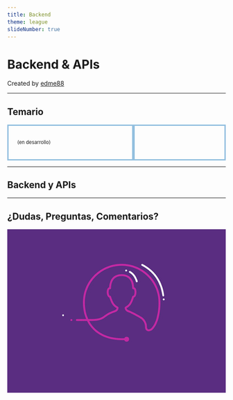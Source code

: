 ```yaml
---
title: Backend
theme: league
slideNumber: true
---
```


# Backend & APIs
Created by <i class="fab fa-telegram"></i>
[edme88]("https://t.me/edme88")

---
<!-- .slide: style="font-size: 0.60em" -->
<style>
.grid-container2 {
    display: grid;
    grid-template-columns: auto auto;
    font-size: 0.8em;
    text-align: left !important;
}

.grid-item {
    border: 3px solid rgba(121, 177, 217, 0.8);
    padding: 20px;
    text-align: left !important;
}
</style>
## Temario
<div class="grid-container2">
<div class="grid-item">

(en desarrollo)

</div>
<div class="grid-item">


</div>
</div>

<!--Agregar PWA-->
---
## Backend y APIs

---
## ¿Dudas, Preguntas, Comentarios?
![DUDAS](images/pregunta.gif)

